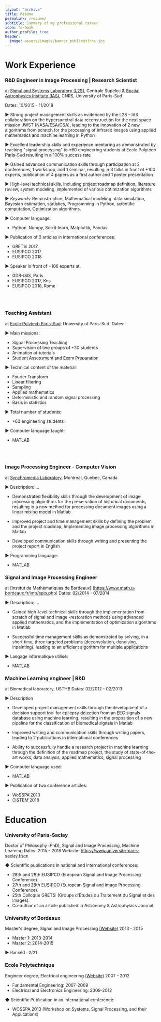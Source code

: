 ```yaml
---
layout: "archive"
title: Resume
permalink: /resume/
subtitle: Summary of my professional career
icon: fa-book
author_profile: true
header:
  image: assets/images/banner_publications.jpg
---
```






# Work Experience
<!--
#####################################################################
 -->

### R&D Engineer in Image Processing | Research Scientist
  at [Signal and Systems Laboratory (L2S)](http://www.l2s.centralesupelec.fr/), Centrale Supélec &  [Spatial Astrophysics Institute (IAS)](http://www.ias.u-psud.fr/), CNRS, University of Paris-Sud

Dates: 10/2015 - 11/2018

► Strong project management skills as evidenced by the L2S - IAS collaboration on the hyperspectral data reconstruction for the next space mission JWST (NASA/ESA/CSA), leading to the innovation of 2 new algorithms from scratch for the processing of infrared images using applied mathematics and machine learning in Python

► Excellent leadership skills and experience mentoring as demonstrated by teaching "signal processing" to +60 engineering students at Ecole Polytech Paris-Sud resulting in a 100% success rate

► Gained advanced communication skills through participation at 2 conferences, 1 workshop, and 1 seminar, resulting in 3 talks in front of +100 experts, publication of 4 papers as a first author and 1 poster presentation

► High-level technical skills, including project roadmap definition, literature review, system modeling, implemented of various optimization algorithms

► *Keywords*:  Reconstruction,  Mathematical modeling, data simulation, Bayesian estimation, statistics, Programming in Python, scientific computation, Optimization algorithms.

► Computer language:
  * Python:  Numpy, Scikit-learn, Matplotlib, Pandas

► Publication of 3 articles in international conferences:
  * GRETSI 2017
  * EUSIPCO 2017
  * EUSIPCO 2018

► Speaker in front of +100 experts at:
  * GDR-ISIS, Paris
  * EUSIPCO 2017, Kos
  * EUSIPCO 2018, Rome

<br/><br/>

### Teaching Assistant
at [Ecole Polytech Paris-Sud](http://www.polytech.u-psud.fr/fr/formations/electronique-et-systemes-robotises.html), University of Paris-Sud.
Dates:

► Main missions:
  * Signal Processing Teaching
  * Supervision of two groups of +30 students
  * Animation of tutorials
  * Student Assessment and Exam Preparation

► Technical content of the material:
  * Fourier Transform
  * Linear filtering
  * Sampling
  * Applied mathematics
  * Deterministic and random signal processing
  * Basis in statistics

► Total number of students:
  * +60 engineering students

► Computer language taught:
  *  MATLAB

<br/><br/>

### Image Processing Engineer - Computer Vision
at [Synchromedia Laboratory](http://www.synchromedia.ca/), Montreal, Quebec, Canada

► Description:
  ...

  - Demonstrated flexibility skills through the development of image processing algorithms for the preservation of historical documents, resulting in a new method for processing document images using a linear mixing model in Matlab

  - Improved project and time management skills by defining the problem and the project roadmap, Implementing image processing algorithms in Matlab

  * Developed communication skills through writing and presenting the project report in English

► Programming language:
  * MATLAB


### Signal and Image Processing Engineer
at [Institut de Mathématiques de Bordeaux] (https://www.math.u-bordeaux.fr/imb/spip.php)
Dates: 02/2014 - 07/2014

► Description:
  ...

  - Gained high-level technical skills through the implementation from scratch of signal and image -restoration methods using advanced applied mathematics, and the implementation of optimization algorithms in Matlab

  - Successful time management skills as demonstrated by solving, in a short time, three targeted problems (deconvolution, denoising, inpainting), leading to an efficient algorithm for multiple applications

► Langage informatique utilisé:
  * MATLAB



###  Machine Learning engineer | R&D
at Biomedical laboratory, USTHB
Dates: 02/2012 - 02/2013

► Description

  - Developed project management skills through the development of a decision support tool for  epilepsy detection from an EEG signals database using machine learning, resulting in the proposition of a new pipeline for the classification of biomedical signals in Matlab

  - Improved writing and communication skills through writing papers, leading to 2 publications in international conferences

  - Ability to successfully handle a research project in machine learning through the definition of the roadmap project, the study of state-of-the-art works, data analysis, applied mathematics, signal processing

► Computer language used:
  * MATLAB

► Publication of two conference articles:
  * WoSSPA'2013
  * CISTEM'2018



<!-- #####################################################################
##########################################################################################################################################
 -->


# Education

### University of Paris-Saclay
Doctor of Philosophy (PhD), Signal and Image Processing, Machine Learning
Dates: 2015 - 2018
Website: https://www.universite-paris-saclay.fr/en

◆ Scientific publications in national and international conferences:
  * 28th and 28th EUSIPCO (European Signal and Image Processing Conference).
  * 27th and 28th EUSIPCO (European Signal and Image Processing Conference).
  * 25th Colloque GRETSI (Groupe d'Etudes du Traitement du Signal et des Images).
  * Co-author of an article published in Astronomy & Astrophysics Journal.

  <!--
  #####################################################################
   -->


### University of Bordeaux
Master's degree, Signal and Image Processing [(Website)](https://www.u-bordeaux.com/)
2013 - 2015

  * Master 1: 2013-2014
  * Master 2: 2014-2015

► Ranked : 2/21


<!--
#####################################################################
 -->


### Ecole Polytechnique
Engineer degree, Electrical engineering [(Website)](http://www.enp.edu.dz/)
2007 - 2012



  * Fundamental Engineering: 2007-2009
  * Electrical and Electronics Engineering: 2009-2012

◆ Scientific Publication in an international conference:
  * WOSSPA 2013 (Workshop on Systems, Signal Processing, and their Applications)
